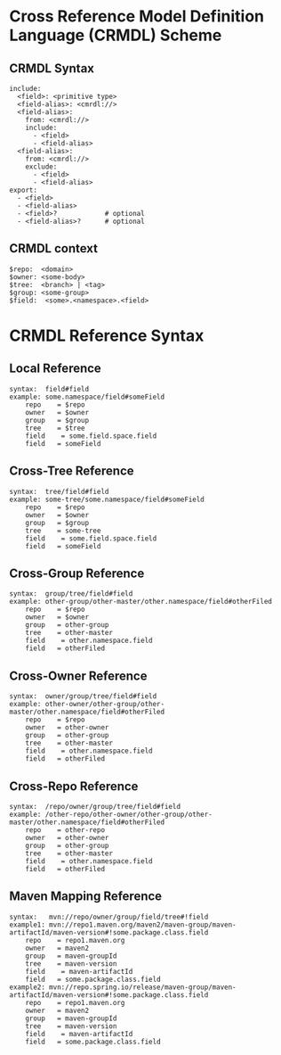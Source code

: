 # Cross Reference Model Definition Language (CRMDL) Scheme


## CRMDL Syntax
	include:
	  <field>: <primitive type>
	  <field-alias>: <cmrdl://>
	  <field-alias>:
	    from: <cmrdl://>
	    include:
	      - <field>
	      - <field-alias>
	  <field-alias>:
	    from: <cmrdl://>
	    exclude:
	      - <field>
	      - <field-alias>
	export:
	  - <field>
      - <field-alias>
	  - <field>?            # optional
	  - <field-alias>?      # optional


## CRMDL context

	$repo:  <domain>
	$owner: <some-body>
	$tree:  <branch> | <tag>
	$group: <some-group>
	$field:  <some>.<namespace>.<field>



# CRMDL Reference Syntax


## Local Reference

    syntax:  field#field
    example: some.namespace/field#someField
        repo    = $repo
        owner   = $owner
        group   = $group
        tree    = $tree
        field    = some.field.space.field
        field   = someField

## Cross-Tree Reference

    syntax:  tree/field#field
    example: some-tree/some.namespace/field#someField
        repo    = $repo
        owner   = $owner
        group   = $group
        tree    = some-tree
        field    = some.field.space.field
        field   = someField

## Cross-Group Reference

    syntax:  group/tree/field#field
    example: other-group/other-master/other.namespace/field#otherFiled
        repo    = $repo
        owner   = $owner
        group   = other-group
        tree    = other-master
        field    = other.namespace.field
        field   = otherFiled

## Cross-Owner Reference

    syntax:  owner/group/tree/field#field
    example: other-owner/other-group/other-master/other.namespace/field#otherFiled
        repo    = $repo
        owner   = other-owner
        group   = other-group
        tree    = other-master
        field    = other.namespace.field
        field   = otherFiled

## Cross-Repo Reference

    syntax:  /repo/owner/group/tree/field#field
    example: /other-repo/other-owner/other-group/other-master/other.namespace/field#otherFiled
        repo    = other-repo
        owner   = other-owner
        group   = other-group
        tree    = other-master
        field    = other.namespace.field
        field   = otherFiled

## Maven Mapping Reference

    syntax:   mvn://repo/owner/group/field/tree#!field
    example1: mvn://repo1.maven.org/maven2/maven-group/maven-artifactId/maven-version#!some.package.class.field
        repo    = repo1.maven.org
        owner   = maven2
        group   = maven-groupId
        tree    = maven-version
        field    = maven-artifactId
        field   = some.package.class.field
    example2: mvn://repo.spring.io/release/maven-group/maven-artifactId/maven-version#!some.package.class.field
        repo    = repo1.maven.org
        owner   = maven2
        group   = maven-groupId
        tree    = maven-version
        field    = maven-artifactId
        field   = some.package.class.field